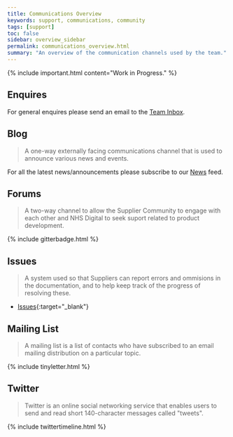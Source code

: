 ```yaml
---
title: Communications Overview
keywords: support, communications, community 
tags: [support]
toc: false
sidebar: overview_sidebar
permalink: communications_overview.html
summary: "An overview of the communication channels used by the team."
---
```


{% include important.html content="Work in Progress." %}

## Enquires

For general enquires please send an email to the [Team Inbox](mailto://dummy@nhs.net).

## Blog

> A one-way externally facing communications channel that is used to announce various news and events.

For all the latest news/announcements please subscribe to our [News](news.html) feed.

## Forums

> A two-way channel to allow the Supplier Community to engage with each other and NHS Digital to seek suport related to product development.

{% include gitterbadge.html %}

## Issues

> A system used so that Suppliers can report errors and ommisions in the documentation, and to help keep track of the progress of resolving these.

- [Issues](https://github.com/{{site.repository}}/issues){:target="_blank"}

## Mailing List

> A mailing list is a list of contacts who have subscribed to an email mailing distribution on a particular topic. 

{% include tinyletter.html %}

## Twitter

> Twitter is an online social networking service that enables users to send and read short 140-character messages called "tweets".

{% include twittertimeline.html %}
